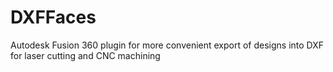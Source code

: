 # DXFFaces
Autodesk Fusion 360 plugin for more convenient export of designs into DXF for laser cutting and CNC machining
